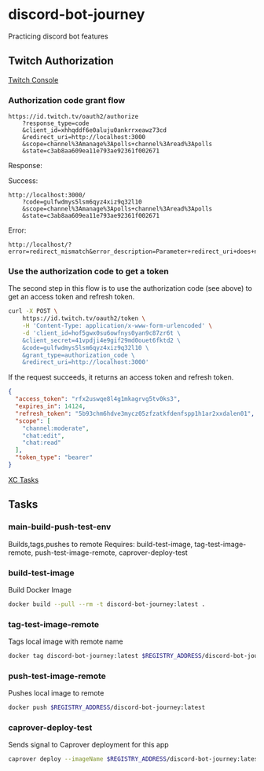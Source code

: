 # discord-bot-journey
Practicing discord bot features




## Twitch Authorization
[Twitch Console](https://dev.twitch.tv/console)

### Authorization code grant flow
```
https://id.twitch.tv/oauth2/authorize
    ?response_type=code
    &client_id=xhhqddf6e0aluju0ankrrxeawz73cd
    &redirect_uri=http://localhost:3000
    &scope=channel%3Amanage%3Apolls+channel%3Aread%3Apolls
    &state=c3ab8aa609ea11e793ae92361f002671
```

Response:

Success:
```
http://localhost:3000/
    ?code=gulfwdmys5lsm6qyz4xiz9q32l10
    &scope=channel%3Amanage%3Apolls+channel%3Aread%3Apolls
    &state=c3ab8aa609ea11e793ae92361f002671
```

Error:
```
http://localhost/?error=redirect_mismatch&error_description=Parameter+redirect_uri+does+not+match+registered+URI&state=c3ab8aa609ea11e793ae92361f002671
```


### Use the authorization code to get a token

The second step in this flow is to use the authorization code (see above) to get an access token and refresh token.

```sh
curl -X POST \
    https://id.twitch.tv/oauth2/token \
    -H 'Content-Type: application/x-www-form-urlencoded' \
    -d 'client_id=hof5gwx0su6owfnys0yan9c87zr6t \
    &client_secret=41vpdji4e9gif29md0ouet6fktd2 \
    &code=gulfwdmys5lsm6qyz4xiz9q32l10 \
    &grant_type=authorization_code \
    &redirect_uri=http://localhost:3000'
```

If the request succeeds, it returns an access token and refresh token.

```json
{
  "access_token": "rfx2uswqe8l4g1mkagrvg5tv0ks3",
  "expires_in": 14124,
  "refresh_token": "5b93chm6hdve3mycz05zfzatkfdenfspp1h1ar2xxdalen01",
  "scope": [
    "channel:moderate",
    "chat:edit",
    "chat:read"
  ],
  "token_type": "bearer"
}
```



[XC Tasks](https://github.com/joerdav/xc)
## Tasks

### main-build-push-test-env
Builds,tags,pushes to remote
Requires: build-test-image, tag-test-image-remote, push-test-image-remote, caprover-deploy-test


### build-test-image
Build Docker Image
```sh
docker build --pull --rm -t discord-bot-journey:latest .
```

### tag-test-image-remote
Tags local image with remote name

```sh
docker tag discord-bot-journey:latest $REGISTRY_ADDRESS/discord-bot-journey:latest
```

### push-test-image-remote
Pushes local image to remote

```sh
docker push $REGISTRY_ADDRESS/discord-bot-journey:latest
```

### caprover-deploy-test
Sends signal to Caprover deployment for this app

```sh
caprover deploy --imageName $REGISTRY_ADDRESS/discord-bot-journey:latest
```
